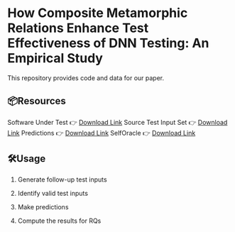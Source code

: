 # How Composite Metamorphic Relations Enhance Test Effectiveness of DNN Testing: An Empirical Study

This repository provides code and data for our paper.

## 📦Resources

Software Under Test 👉 [Download Link](https://drive.google.com/drive/folders/1NuqC7TWKETkqgR4T_-GnOnTo1yzFQr7h?usp=drive_link)
Source Test Input Set 👉 [Download Link]()
Predictions 👉 [Download Link]()
SelfOracle 👉 [Download Link]()


## 🛠️Usage

1. Generate follow-up test inputs

2. Identify valid test inputs


3. Make predictions


4. Compute the results for RQs
